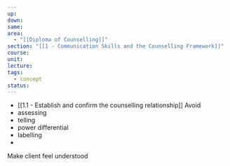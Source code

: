 ```yaml
---
up: 
down: 
same: 
area:
  - "[[Diploma of Counselling]]"
section: "[[1 - Communication Skills and the Counselling Framework]]"
course: 
unit: 
lecture: 
tags:
  - concept
status:
---
```

 - [[1.1 - Establish and confirm the counselling relationship]]
Avoid
- assessing
- telling
- power differential
- labelling
- 


Make client feel understood